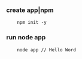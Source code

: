 ### create app|npm
```node
    npm init -y
```
### run node app
```shell
    node app // Hello Word
```